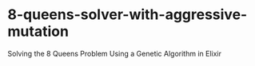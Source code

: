# 8-queens-solver-with-aggressive-mutation
Solving the 8 Queens Problem Using a Genetic Algorithm in Elixir
